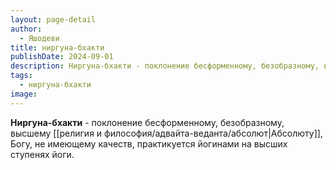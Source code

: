 ```yaml
---
layout: page-detail
author:
  - Яшодеви
title: ниргуна-бхакти
publishDate: 2024-09-01
description: Ниргуна-бхакти - поклонение бесформенному, безобразному, высшему Абсолюту, Богу, не имеющему качеств, практикуется йогинами на высших ступенях йоги.
tags:
  - ниргуна-бхакти
image:
---
```

**Ниргуна-бхакти** - поклонение бесформенному, безобразному, высшему [[религия и философия/адвайта-веданта/абсолют|Абсолюту]], Богу, не имеющему качеств, практикуется йогинами на высших ступенях йоги.

